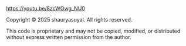 https://youtu.be/8zcWOwg_NU0

Copyright © 2025 shauryasuyal. All rights reserved.

This code is proprietary and may not be copied, modified, or distributed
without express written permission from the author.
